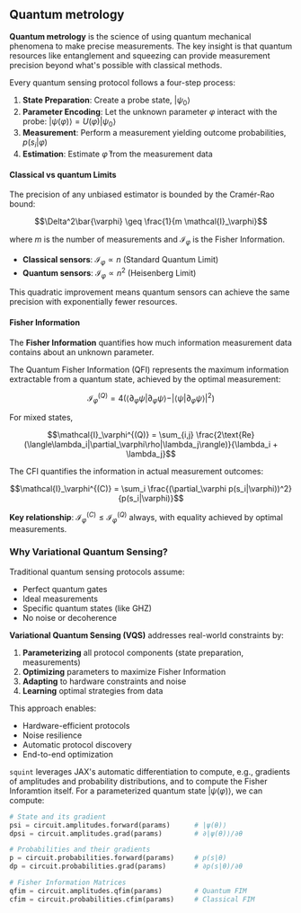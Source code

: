 ## Quantum metrology

**Quantum metrology** is the science of using quantum mechanical phenomena to make precise measurements. The key insight is that quantum resources like entanglement and squeezing can provide measurement precision beyond what's possible with classical methods.

Every quantum sensing protocol follows a four-step process:

1. **State Preparation**: Create a probe state, $|\psi_0\rangle$
2. **Parameter Encoding**: Let the unknown parameter $\varphi$ interact with the probe: $|\psi(\varphi)\rangle = U(\varphi)|\psi_0\rangle$
3. **Measurement**: Perform a measurement yielding outcome probabilities, $p(s_i|\varphi)$
4. **Estimation**: Estimate $\bar{\varphi}$ from the measurement data

#### Classical vs quantum Limits

The precision of any unbiased estimator is bounded by the Cramér-Rao bound:

$$\Delta^2\bar{\varphi} \geq \frac{1}{m \mathcal{I}_\varphi}$$

where $m$ is the number of measurements and $\mathcal{I}_\varphi$ is the Fisher Information.

- **Classical sensors**: $\mathcal{I}_\varphi \propto n$ (Standard Quantum Limit)
- **Quantum sensors**: $\mathcal{I}_\varphi \propto n^2$ (Heisenberg Limit)

This quadratic improvement means quantum sensors can achieve the same precision with exponentially fewer resources.

#### Fisher Information

The **Fisher Information** quantifies how much information measurement data contains about an unknown parameter. 

The Quantum Fisher Information (QFI) represents the maximum information extractable from a quantum state, achieved by the optimal measurement:

$$ \mathcal{I}_\varphi^{(Q)} = 4(\langle\partial_\varphi\psi|\partial_\varphi\psi\rangle - |\langle\psi|\partial_\varphi\psi\rangle|^2) $$

For mixed states,

$$\mathcal{I}_\varphi^{(Q)} = \sum_{i,j} \frac{2\text{Re}(\langle\lambda_i|\partial_\varphi\rho|\lambda_j\rangle)}{\lambda_i + \lambda_j}$$

The CFI quantifies the information in actual measurement outcomes:

$$\mathcal{I}_\varphi^{(C)} = \sum_i \frac{(\partial_\varphi p(s_i|\varphi))^2}{p(s_i|\varphi)}$$

**Key relationship**: $\mathcal{I}_\varphi^{(C)} \leq \mathcal{I}_\varphi^{(Q)}$ always, with equality achieved by optimal measurements.

### Why Variational Quantum Sensing?

Traditional quantum sensing protocols assume:

- Perfect quantum gates
- Ideal measurements  
- Specific quantum states (like GHZ)
- No noise or decoherence

**Variational Quantum Sensing (VQS)** addresses real-world constraints by:

1. **Parameterizing** all protocol components (state preparation, measurements)
2. **Optimizing** parameters to maximize Fisher Information
3. **Adapting** to hardware constraints and noise
4. **Learning** optimal strategies from data

This approach enables:

- Hardware-efficient protocols
- Noise resilience
- Automatic protocol discovery
- End-to-end optimization


`squint` leverages JAX's automatic differentiation to compute, e.g., gradients of amplitudes and probability distributions, and to compute the Fisher Inforamtion itself.
For a parameterized quantum state $|\psi(\varphi)\rangle$, we can compute:

```python
# State and its gradient
psi = circuit.amplitudes.forward(params)      # |ψ(θ)⟩
dpsi = circuit.amplitudes.grad(params)        # ∂|ψ(θ)⟩/∂θ

# Probabilities and their gradients  
p = circuit.probabilities.forward(params)     # p(s|θ)
dp = circuit.probabilities.grad(params)       # ∂p(s|θ)/∂θ

# Fisher Information Matrices
qfim = circuit.amplitudes.qfim(params)        # Quantum FIM
cfim = circuit.probabilities.cfim(params)     # Classical FIM
```